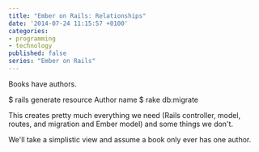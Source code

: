 ```yaml
---
title: "Ember on Rails: Relationships"
date: '2014-07-24 11:15:57 +0100'
categories:
- programming
- technology
published: false
series: "Ember on Rails"
---
```



<!--more-->

Books have authors.

$ rails generate resource Author name
$ rake db:migrate

This creates pretty much everything we need (Rails controller, model, routes, and migration and Ember model) and some things we don't.



We'll take a simplistic view and assume a book only ever has one author.
